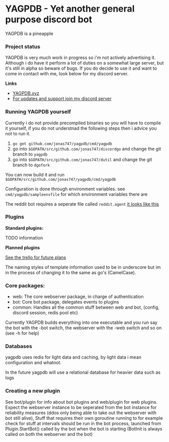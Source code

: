 # YAGPDB - Yet another general purpose discord bot

YAGPDB is a pineapple

### Project status

YAGPDB is very much work in progress so i'm not actively advertising it. Although i do have it perform a lot of duties on a somewhat large server, but it's still in alpha so beware of bugs. If you do decide to use it and want to come in contact with me, look below for my discord server.

**Links**
 - [YAGPDB.xyz](http://yagpdb.xyz)
 - [For updates and support join my discord server](https://discord.gg/Cj6kCba)

### Running YAGPDB yourself

Currently i do not provide precompiled binaries so you will have to compile it yourself, if you do not understnad the following steps then i advice you not to run it.

1. `go get github.com/jonas747/yagpdb/cmd/yagpdb`
2. go into `$GOPATH/src/github.com/jonas747/discordgo` and change the git branch to `yagpdb`
2. go into `$GOPATH/src/github.com/jonas747/dutil` and change the git branch to `dgofork`

You can now build it and run `$GOPATH/src/github.com/jonas747/yagpdb/cmd/yagpdb`

Configuration is done through environment variables. see `cmd/yagpdb/sampleenvfile` for which environment variables there are

The reddit bot requires a seperate file called `reddit.agent` [it looks like this](https://github.com/turnage/graw/blob/master/useragent.protobuf.template)

### Plugins

**Standard plugins:**

TODO information

**Planned plugins**

[See the trello for future plans](https://trello.com/b/kH5U2aSL/yagpdb)

The naming styles of template information used to be in underscore but im in the process of changing it to the same as go's (CamelCase).  

### Core packages:

- web: The core webserver package, in charge of authentication
- bot: Core bot package, delegates events to plugins
- common: Handles all the common stuff between web and bot, (config, discord session, redis pool etc)

Currently YAGPDB builds everything into one executable and you run say the bot with the -bot switch, the webserver with the -web switch and so on (see -h for help)

### Databases

yagpdb uses redis for light data and caching, by light data i mean configuration and whatnot.

In the future yagpdb will use a relational database for heavier data such as logs

### Creating a new plugin

See bot/plugin for info about bot plugins and web/plugin for web plugins. Expect the webserver instance to be seperated from the bot instance for reliability measures (ddos only being able to take out the webserver with bot still alive), 
Stuff that requires their own goroutine running to for example check for stuff at intervals should be run in the bot process, launched from Plugin.StartBot() called by the bot when the bot is starting (BotInit is always called on both the webserver and the bot)